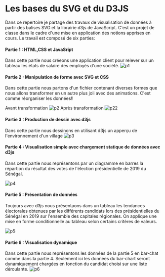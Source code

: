 # Les bases du SVG et du D3JS

Dans ce repertoire je partage des travaux de visualisation de données à partir des balises SVG et la librairie d3js de JavaScript. C'est un projet de classe dans le cadre d'une mise en application des notions apprises en cours.
Le travail est composé de six parties:

#### Partie 1 : HTML,CSS et JavaSript
Dans cette partie nous créeons une application client pour relever sur un tableau les états de salaire des employés d'une société.
![p1](https://user-images.githubusercontent.com/56593952/111608706-707bac80-87d1-11eb-9b1b-d686d95c3ccf.png)

#### Partie 2 : Manipulation de forme avec SVG et CSS
Dans cette partie nous partons d'un fichier contenant diverses formes que nous allons transformer en un autre plus joli avec des animations. C'est comme réorganiser les données!!

Avant transformation
![p2](https://user-images.githubusercontent.com/56593952/111610711-8e4a1100-87d3-11eb-9c1a-3c6204b2bd4c.png)
Après transformation
![p22](https://user-images.githubusercontent.com/56593952/111610772-9c982d00-87d3-11eb-8d98-cd9910671e9d.png)

#### Partie 3 : Production de dessin avec d3js
Dans cette partie nous dessinons en utilisant d3js un apperçu de l'environnement d'un village 
![p3](https://user-images.githubusercontent.com/56593952/111611420-54c5d580-87d4-11eb-8af6-a17cfd6a9d73.png)

#### Partie 4 : Visualisation simple avec chargement statique de données avec d3js
Dans cette partie nous représentons par un diagramme en barres la répartion du résultat des votes de l'élection présidentielle de 2019 du Sénégal.

![p4](https://user-images.githubusercontent.com/56593952/111611926-de75a300-87d4-11eb-8d3e-af196e24589a.png)

#### Partie 5 : Présentation de données
Toujours avec d3js nous présentaons dans un tableau les tendances électorales obtenues par les différents candidats lors des présidentielles du Sénégal en 2019 sur l'ensemble des capitales régionales. On applique une mise en forme conditionnelle au tableau selon certains critères de valeurs.

![p5](https://user-images.githubusercontent.com/56593952/111613209-2cd77180-87d6-11eb-90d7-b55455071253.png)

#### Partie 6 : Visualisation dynamique
Dans cette partie nous représentons les données de la partie 5 en bar-chat comme dans la partie 4. Seulement ici les données du bar-chart seront dynamiquement chargées en
fonction du candidat choisi sur une liste déroulante.
![p6](https://user-images.githubusercontent.com/56593952/111614209-3b725880-87d7-11eb-8300-62fbe00740bf.png)
